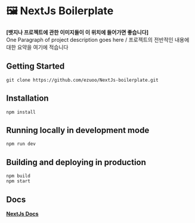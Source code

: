 # :framed_picture: NextJs Boilerplate

**[뱃지나 프로젝트에 관한 이미지들이 이 위치에 들어가면 좋습니다]**  
One Paragraph of project description goes here / 프로젝트의 전반적인 내용에 대한 요약을 여기에 적습니다

## Getting Started
```
git clone https://github.com/ezuoo/NextJs-boilerplate.git
```

## Installation
```
npm install
```

## Running locally in development mode
```
npm run dev
```

## Building and deploying in production
```
npm build 
npm start
```
## Docs
[**NextJs Docs**](https://nextjs.org/docs/getting-started)


